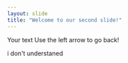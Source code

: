 ```yaml
---
layout: slide
title: "Welcome to our second slide!"
---
```

Your text
Use the left arrow to go back!

i don't understaned
